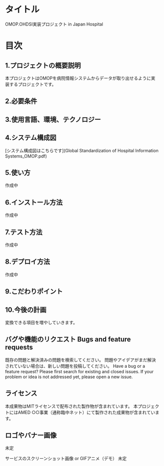# タイトル
OMOP.OHDSI実装プロジェクト in Japan Hospital

# 目次
## 1.プロジェクトの概要説明
本プロジェクトはOMOPを病院情報システムからデータが取り出せるように実装するプロジェクトです。
## 2.必要条件

## 3.使用言語、環境、テクノロジー
## 4.システム構成図
[システム構成図はこちらです](Global Standardization of Hospital Information Systems_OMOP.pdf)
## 5.使い方
作成中
## 6.インストール方法
作成中
## 7.テスト方法
作成中
## 8.デプロイ方法
作成中
## 9.こだわりポイント

## 10.今後の計画
変換できる項目を増やしていきます。
## バグや機能のリクエスト Bugs and feature requests
既存の問題と解決済みの問題を検索してください。 問題やアイデアがまだ解決されていない場合は、新しい問題を投稿してください。
Have a bug or a feature request? Please first search for existing and closed issues. If your problem or idea is not addressed yet, please open a new issue.
## ライセンス
本成果物はMITライセンスで配布された製作物が含まれています。
本プロジェクトにはAMED ○○事業（通称臨中ネット）にて製作された成果物が含まれています。
## ロゴやバナー画像
未定


サービスのスクリーンショット画像 or GIFアニメ（デモ）
未定
